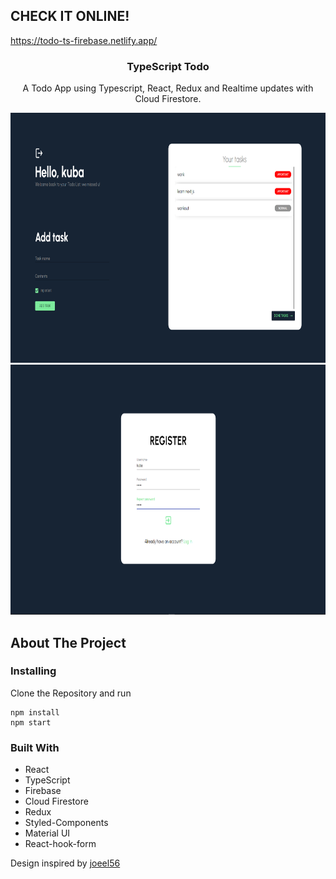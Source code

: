 ## CHECK IT ONLINE!
https://todo-ts-firebase.netlify.app/


<p align="center">
  <h3 align="center">TypeScript Todo</h3>

  <p align="center">
    A Todo App using Typescript, React, Redux and Realtime updates with Cloud Firestore.
    <br />
  </p>
</p>

<img src="./readmeimages/ss1.png" alt="img1" width="1000" height="400">
<br>
<img src="./readmeimages/ss2.png" alt="img2" width="1000" height="400">
<br>

## About The Project

<p align="center">

</p>

### Installing

Clone the Repository and run

```
npm install
npm start
```

### Built With

-  React
-  TypeScript
-  Firebase
-  Cloud Firestore
-  Redux
-  Styled-Components
-  Material UI
-  React-hook-form

Design inspired by <a href='https://www.instagram.com/joeel56/'>joeel56</a>
